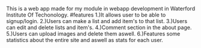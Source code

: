 This is a web app made for my module in webapp development in Waterford Institute Of Techonology.
#features
1.)It allows user to be able to signup/login.
2.)Users can make a list and add item's to that list.
3.)Users can edit and delete lists and item's.
4.)Comment section in the about page.
5.)Users can upload images and delete them aswell.
6.)Features some statistics about the entire site and aswell as stats for each user.
